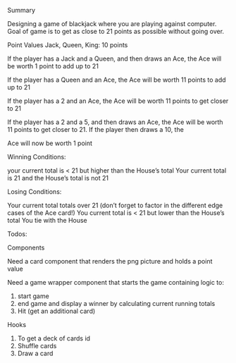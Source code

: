 Summary 

Designing a game of blackjack where you are playing against computer. 
Goal of game is to get as close to 21 points as possible without going over. 

Point Values
Jack, Queen, King: 10 points

If the player has a Jack and a Queen, and then draws an Ace, the Ace will be worth 1 point to add up to 21

If the player has a Queen and an Ace, the Ace will be worth 11 points to add up to 21

If the player has a 2 and an Ace, the Ace will be worth 11 points to get closer to 21

If the player has a 2 and a 5, and then draws an Ace, the Ace will be worth 11 points to get closer to 21. If the player then draws a 10, the 

Ace will now be worth 1 point


Winning Conditions:

your current total is < 21 but higher than the House’s total
Your current total is 21 and the House’s total is not 21

Losing Conditions:

Your current total totals over 21 (don’t forget to factor in the different edge cases of the Ace card!)
You current total is < 21 but lower than the House’s total
You tie with the House


Todos:

Components

Need a card component that renders the png picture and holds a point value

Need a game wrapper component that starts the game containing logic to:

1. start game 
2. end game and display a winner by calculating current running totals
3. Hit (get an additional card)

Hooks

1. To get a deck of cards id
2. Shuffle cards 
3. Draw a card





